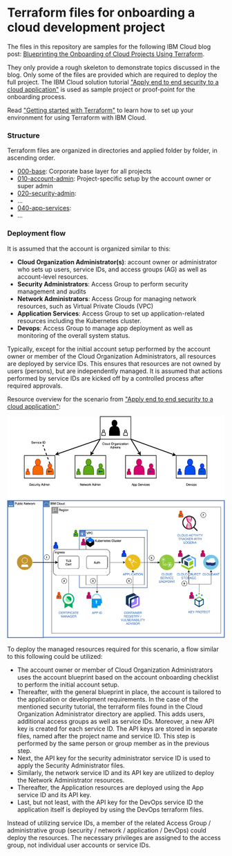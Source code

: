 # Terraform files for onboarding a cloud development project

The files in this repository are samples for the following IBM Cloud blog post:
[Blueprinting the Onboarding of Cloud Projects Using Terraform](https://www.ibm.com/cloud/blog/blueprinting-the-onboarding-of-cloud-projects-using-terraform).

They only provide a rough skeleton to demonstrate topics discussed in the blog. Only some of the files are provided which are required to deploy the full project. The IBM Cloud solution tutorial ["Apply end to end security to a cloud application"](https://cloud.ibm.com/docs/solution-tutorials?topic=solution-tutorials-cloud-e2e-security) is used as sample project or proof-point for the onboarding process.

Read ["Getting started with Terraform"](https://cloud.ibm.com/docs/terraform?topic=terraform-getting-started) to learn how to set up your environment for using Terraform with IBM Cloud.

### Structure
Terraform files are organized in directories and applied folder by folder, in ascending order.

- [000-base](000-base): Corporate base layer for all projects
- [010-account-admin](010-account-admin): Project-specific setup by the account owner or super admin
- [020-security-admin](020-security-admin):
- ...
- [040-app-services](040-app-services):
- ...
  

### Deployment flow
It is assumed that the account is organized similar to this:

- **Cloud Organization Administrator(s)**: account owner or administrator who sets up users, service IDs, and access groups (AG) as well as account-level resources.
- **Security Administrators**: Access Group to perform security management and audits
- **Network Administrators**: Access Group for managing network resources, such as Virtual Private Clouds (VPC)
- **Application Services**: Access Group to set up application-related resources including the Kubernetes cluster.
- **Devops**: Access Group to manage app deployment as well as monitoring of the overall system status.

Typically, except for the initial account setup performed by the account owner or member of the Cloud Organization Administrators, all resources are deployed by service IDs. This ensures that resources are not owned by users (persons), but are independently managed. It is assumed that actions performed by service IDs are kicked off by a controlled process after required approvals.

Resource overview for the scenario from ["Apply end to end security to a cloud application"](https://cloud.ibm.com/docs/solution-tutorials?topic=solution-tutorials-cloud-e2e-security):

![Resources by group and ID](scenario-overview.png)

To deploy the managed resources required for this scenario, a flow similar to this following could be utilized:

- The account owner or member of Cloud Organization Administrators uses the account blueprint based on the account onboarding checklist to perform the initial account setup.
- Thereafter, with the general blueprint in place, the account is tailored to the application or development requirements. In the case of the mentioned security tutorial, the terraform files found in the Cloud Organization Administrator directory are applied. This adds users, additional access groups as well as service IDs. Moreover, a new API key is created for each service ID. The API keys are stored in separate files, named after the project name and service ID. This step is performed by the same person or group member as in the previous step.
- Next, the API key for the security administrator service ID is used to apply the Security Administrator files.
- Similarly, the network service ID and its API key are utilized to deploy the Network Administrator resources.
- Thereafter, the Application resources are deployed using the App service ID and its API key.
- Last, but not least, with the API key for the DevOps service ID the application itself is deployed by using the DevOps terraform files.

Instead of utilizing service IDs, a member of the related Access Group / administrative group (security / network / application / DevOps) could deploy the resources. The necessary privileges are assigned to the access group, not individual user accounts or service IDs.